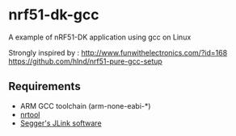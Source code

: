 # nrf51-dk-gcc
A example of nRF51-DK application using gcc on Linux

Strongly inspired by :
http://www.funwithelectronics.com/?id=168
https://github.com/hlnd/nrf51-pure-gcc-setup


## Requirements

- ARM GCC toolchain (arm-none-eabi-*)
- [nrtool](https://github.com/pauloborges/nrftool)
- [Segger's JLink software](http://www.segger.com/jlink-software.html)

